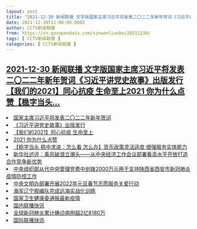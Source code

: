 ```yaml
---
layout: post
title: "2021-12-30 新闻联播 文字版国家主席习近平将发表二〇二二年新年贺词《习近平讲党史故事》出版发行【我们的2021】同心抗疫 生命至上2021 你为什么点赞【稳字当头"
date: 2021-12-30T11:00:00.000Z
author: CCTV新闻联播
from: https://cn.govopendata.com/xinwenlianbo/20211230/
tags: [ CCTV新闻联播 ]
categories: [ CCTV新闻联播 ]
---
```

<!--1640862000000-->
[2021-12-30 新闻联播 文字版国家主席习近平将发表二〇二二年新年贺词《习近平讲党史故事》出版发行【我们的2021】同心抗疫 生命至上2021 你为什么点赞【稳字当头...](https://cn.govopendata.com/xinwenlianbo/20211230/)
------

<div>
<li><a target="_blank" href="https://cn.govopendata.com/xinwenlianbo/20211230/#273437">国家主席习近平将发表二〇二二年新年贺词</a></li><li><a target="_blank" href="https://cn.govopendata.com/xinwenlianbo/20211230/#273438">《习近平讲党史故事》出版发行</a></li><li><a target="_blank" href="https://cn.govopendata.com/xinwenlianbo/20211230/#273439">【我们的2021】同心抗疫 生命至上</a></li><li><a target="_blank" href="https://cn.govopendata.com/xinwenlianbo/20211230/#273440">2021 你为什么点赞</a></li><li><a target="_blank" href="https://cn.govopendata.com/xinwenlianbo/20211230/#273441">【稳字当头 稳中求进：怎么看 怎么办】货币政策灵活适度 增强服务实体能力</a></li><li><a target="_blank" href="https://cn.govopendata.com/xinwenlianbo/20211230/#273442">新华社述评：乘风破浪立潮头——从中央经济工作会议部署看高水平开放打造合作竞争新优势</a></li><li><a target="_blank" href="https://cn.govopendata.com/xinwenlianbo/20211230/#273443">中央组织部从代中央管理党费中划拨2000万元用于支持陕西省西安市新冠肺炎疫情防控工作</a></li><li><a target="_blank" href="https://cn.govopendata.com/xinwenlianbo/20211230/#273444">中央文明办部署开展2022年元旦春节志愿服务关爱行动</a></li><li><a target="_blank" href="https://cn.govopendata.com/xinwenlianbo/20211230/#273445">海军辽宁舰编队完成远海实战化训练</a></li><li><a target="_blank" href="https://cn.govopendata.com/xinwenlianbo/20211230/#273446">国家卫生健康委通报最新疫情</a></li><li><a target="_blank" href="https://cn.govopendata.com/xinwenlianbo/20211230/#273447">国内联播快讯</a></li><li><a target="_blank" href="https://cn.govopendata.com/xinwenlianbo/20211230/#273448">全球新冠肺炎累计确诊病例超2亿8180万</a></li><li><a target="_blank" href="https://cn.govopendata.com/xinwenlianbo/20211230/#273449">国际联播快讯</a></li>
</div>
